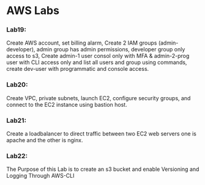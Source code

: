 
# AWS Labs

### Lab19:
  Create AWS account, set billing alarm, Create 2 IAM groups (admin-developer), admin group has admin permissions, developer group only access to s3, Create admin-1 user consol only with MFA & admin-2-prog user with CLI access only and list all users and group using commands, create dev-user with programmatic and console access.

### Lab20:
  Create VPC, private subnets, launch EC2, configure security groups, and connect to the EC2 instance using bastion host.

### Lab21:
  Create a loadbalancer to direct traffic between two EC2 web servers one is apache and the other is nginx.
### Lab22:
  The Purpose of this Lab is to create an s3 bucket and enable Versioning and Logging Through AWS-CLI
